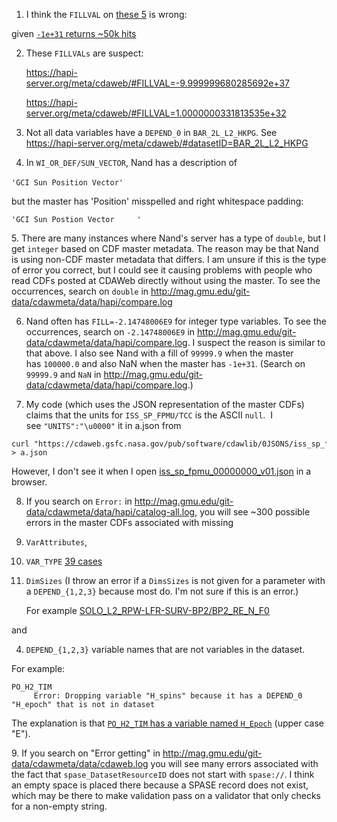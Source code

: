 1. I think the `FILLVAL` on [these 5](https://hapi-server.org/meta/cdaweb/#VariableName=E1W_DTC_FLUX&FILLVAL=-9.999999796611898e-32) is wrong:

given [`-1e+31` returns ~50k hits](https://hapi-server.org/meta/cdaweb/#FILLVAL=-1e+31)

2. These `FILLVALs` are suspect:

   https://hapi-server.org/meta/cdaweb/#FILLVAL=-9.999999680285692e+37

   https://hapi-server.org/meta/cdaweb/#FILLVAL=1.0000000331813535e+32

3. Not all data variables have a `DEPEND_0` in `BAR_2L_L2_HKPG`. See https://hapi-server.org/meta/cdaweb/#datasetID=BAR_2L_L2_HKPG

4. In `WI_OR_DEF/SUN_VECTOR`, Nand has a description of

`'GCI Sun Position Vector'  ` 

but the master has 'Position' misspelled and right whitespace padding:

`'GCI Sun Postion Vector     '`

5. There are many instances where Nand's server has a type of `double`, but I get `integer` based on CDF master metadata. The reason may be that Nand is using non-CDF master metadata that differs. I am unsure if this is the type of error you correct, but I could see it causing problems with people who read CDFs posted at CDAWeb directly without using the master. To see the occurrences, search on `double` in http://mag.gmu.edu/git-data/cdawmeta/data/hapi/compare.log

6. Nand often has `FILL=-2.14748006E9` for integer type variables. To see the occurrences, search on `-2.14748006E9` in http://mag.gmu.edu/git-data/cdawmeta/data/hapi/compare.log. I suspect the reason is similar to that above. I also see Nand with a fill of `99999.9` when the master has `100000.0` and also NaN when the master has `-1e+31`. (Search on `99999.9` and `NaN` in http://mag.gmu.edu/git-data/cdawmeta/data/hapi/compare.log.)

7. My code (which uses the JSON representation of the master CDFs) claims that the units for `ISS_SP_FPMU/TCC` is the ASCII `null`. 
I see `"UNITS":"\u0000"` it in a.json from

```
curl "https://cdaweb.gsfc.nasa.gov/pub/software/cdawlib/0JSONS/iss_sp_fpmu_00000000_v01.json" > a.json
```

However, I don't see it when I open [iss_sp_fpmu_00000000_v01.json](https://cdaweb.gsfc.nasa.gov/pub/software/cdawlib/0JSONS/iss_sp_fpmu_00000000_v01.json) in a browser.

8. If you search on `Error:` in http://mag.gmu.edu/git-data/cdawmeta/data/hapi/catalog-all.log, you will see ~300 possible errors in the master CDFs associated with missing

  1. `VarAttributes`,
  2. `VAR_TYPE` [39 cases](https://hapi-server.org/meta/cdaweb/#VAR_TYPE='')
  3. `DimSizes` (I throw an error if a `DimsSizes` is not given for a parameter with a `DEPEND_{1,2,3}` because most do. I'm not sure if this is an error.)

     For example [SOLO_L2_RPW-LFR-SURV-BP2/BP2_RE_N_F0](https://hapi-server.org/meta/cdaweb/#VariableName='BP2_RE_N_F0')

and

  4. `DEPEND_{1,2,3}` variable names that are not variables in the dataset. 

  For example:

   ```
   PO_H2_TIM
     Error: Dropping variable "H_spins" because it has a DEPEND_0 "H_epoch" that is not in dataset
   ```

   The explanation is that [`PO_H2_TIM` has a variable named `H_Epoch`](https://hapi-server.org/meta/cdaweb/#datasetID=PO_H2_TIM) (upper case "E").

9. If you search on "Error getting" in http://mag.gmu.edu/git-data/cdawmeta/data/cdaweb.log you will see many errors associated with the fact that `spase_DatasetResourceID` does not start with `spase://`. I think an empty space is placed there because a SPASE record does not exist, which may be there to make validation pass on a validator that only checks for a non-empty string.
